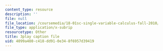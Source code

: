 ```yaml
---
content_type: resource
description: ''
file: null
file_location: /coursemedia/18-01sc-single-variable-calculus-fall-2010/4099a480c418dd910e348f6957d39419_KhwQKE_tld0.srt
file_type: application/x-subrip
resourcetype: Other
title: 3play caption file
uid: 4099a480-c418-dd91-0e34-8f6957d39419
---
```

